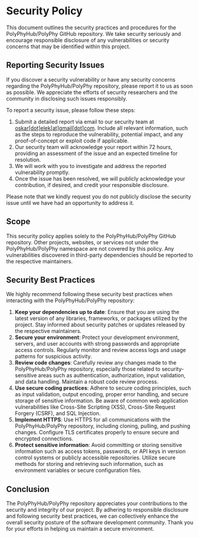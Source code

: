 # Security Policy

This document outlines the security practices and procedures for the PolyPhyHub/PolyPhy GitHub repository. We take security seriously and encourage responsible disclosure of any vulnerabilities or security concerns that may be identified within this project.

## Reporting Security Issues

If you discover a security vulnerability or have any security concerns regarding the PolyPhyHub/PolyPhy repository, please report it to us as soon as possible. We appreciate the efforts of security researchers and the community in disclosing such issues responsibly.

To report a security issue, please follow these steps:

1. Submit a detailed report via email to our security team at [oskar[dot]elek[at]gmail[dot]com](mailto:oskar[dot]elek[at]gmail[dot]com). Include all relevant information, such as the steps to reproduce the vulnerability, potential impact, and any proof-of-concept or exploit code if applicable.
2. Our security team will acknowledge your report within 72 hours, providing an assessment of the issue and an expected timeline for resolution.
3. We will work with you to investigate and address the reported vulnerability promptly.
4. Once the issue has been resolved, we will publicly acknowledge your contribution, if desired, and credit your responsible disclosure.

Please note that we kindly request you do not publicly disclose the security issue until we have had an opportunity to address it.

## Scope

This security policy applies solely to the PolyPhyHub/PolyPhy GitHub repository. Other projects, websites, or services not under the PolyPhyHub/PolyPhy namespace are not covered by this policy. Any vulnerabilities discovered in third-party dependencies should be reported to the respective maintainers.

## Security Best Practices

We highly recommend following these security best practices when interacting with the PolyPhyHub/PolyPhy repository:

1. **Keep your dependencies up to date**: Ensure that you are using the latest version of any libraries, frameworks, or packages utilized by the project. Stay informed about security patches or updates released by the respective maintainers.
2. **Secure your environment**: Protect your development environment, servers, and user accounts with strong passwords and appropriate access controls. Regularly monitor and review access logs and usage patterns for suspicious activity.
3. **Review code changes**: Carefully review any changes made to the PolyPhyHub/PolyPhy repository, especially those related to security-sensitive areas such as authentication, authorization, input validation, and data handling. Maintain a robust code review process.
4. **Use secure coding practices**: Adhere to secure coding principles, such as input validation, output encoding, proper error handling, and secure storage of sensitive information. Be aware of common web application vulnerabilities like Cross-Site Scripting (XSS), Cross-Site Request Forgery (CSRF), and SQL Injection.
5. **Implement HTTPS**: Use HTTPS for all communications with the PolyPhyHub/PolyPhy repository, including cloning, pulling, and pushing changes. Configure TLS certificates properly to ensure secure and encrypted connections.
6. **Protect sensitive information**: Avoid committing or storing sensitive information such as access tokens, passwords, or API keys in version control systems or publicly accessible repositories. Utilize secure methods for storing and retrieving such information, such as environment variables or secure configuration files.

## Conclusion

The PolyPhyHub/PolyPhy repository appreciates your contributions to the security and integrity of our project. By adhering to responsible disclosure and following security best practices, we can collectively enhance the overall security posture of the software development community. Thank you for your efforts in helping us maintain a secure environment.
